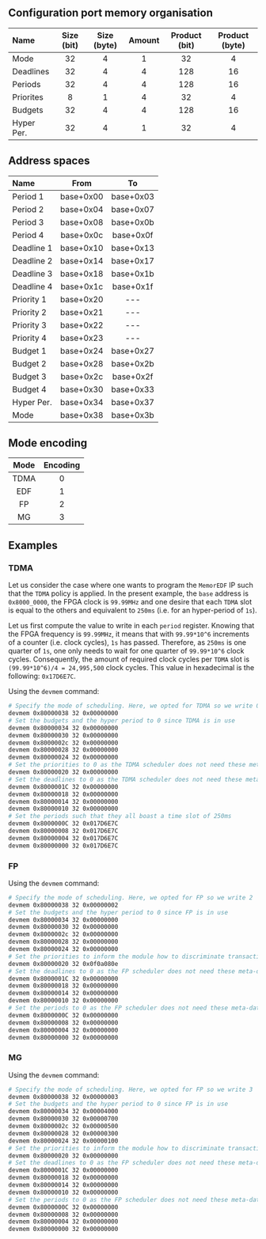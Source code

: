 ## Configuration port memory organisation

| Name       | Size (bit) | Size (byte) | Amount | Product (bit) | Product (byte) |
|:-----------|:----------:|:-----------:|:------:|:-------------:|:--------------:|
| Mode       | 32         | 4           | 1      | 32            | 4              |
| Deadlines  | 32         | 4           | 4      | 128           | 16             |
| Periods    | 32         | 4           | 4      | 128           | 16             |
| Priorites  | 8          | 1           | 4      | 32            | 4              |
| Budgets    | 32         | 4           | 4      | 128           | 16             |
| Hyper Per. | 32         | 4           | 1      | 32            | 4              |

## Address spaces

| Name        | From      | To        |
|:------------|:---------:|:---------:|
| Period  1   | base+0x00 | base+0x03 |
| Period  2   | base+0x04 | base+0x07 |
| Period  3   | base+0x08 | base+0x0b |
| Period  4   | base+0x0c | base+0x0f |
| Deadline 1  | base+0x10 | base+0x13 |
| Deadline 2  | base+0x14 | base+0x17 |
| Deadline 3  | base+0x18 | base+0x1b |
| Deadline 4  | base+0x1c | base+0x1f |
| Priority 1  | base+0x20 |    ---    |
| Priority 2  | base+0x21 |    ---    |
| Priority 3  | base+0x22 |    ---    |
| Priority 4  | base+0x23 |    ---    |
| Budget 1    | base+0x24 | base+0x27 |
| Budget 2    | base+0x28 | base+0x2b |
| Budget 3    | base+0x2c | base+0x2f |
| Budget 4    | base+0x30 | base+0x33 |
| Hyper Per.  | base+0x34 | base+0x37 |
| Mode        | base+0x38 | base+0x3b |


## Mode encoding

| Mode | Encoding |
|:----:|:--------:|
| TDMA | 0        |
| EDF  | 1        |
| FP   | 2        |
| MG   | 3        |

## Examples

### TDMA

Let us consider the case where one wants to program the ```MemorEDF``` IP such that the ```TDMA``` policy is applied.
In the present example, the ```base``` address is ```0x8000_0000```, the FPGA clock is ```99.99MHz``` and one desire that each ```TDMA``` slot is equal to the others and equivalent to ```250ms``` (i.e. for an hyper-period of ```1s```).

Let us first compute the value to write in each ```period``` register. Knowing that the FPGA frequency is ```99.99MHz```, it means that with ```99.99*10^6``` increments of a counter (i.e. clock cycles), ```1s``` has passed.
Therefore, as ```250ms``` is one quarter of ```1s```, one only needs to wait for one quarter of ```99.99*10^6``` clock cycles.
Consequently, the amount of required clock cycles per ```TDMA``` slot is ```(99.99*10^6)/4 = 24,995,500``` clock cycles.
This value in hexadecimal is the following: ```0x17D6E7C```.

Using the ```devmem``` command:
```bash
# Specify the mode of scheduling. Here, we opted for TDMA so we write 0
devmem 0x80000038 32 0x00000000
# Set the budgets and the hyper period to 0 since TDMA is in use
devmem 0x80000034 32 0x00000000
devmem 0x80000030 32 0x00000000
devmem 0x8000002c 32 0x00000000
devmem 0x80000028 32 0x00000000
devmem 0x80000024 32 0x00000000
# Set the priorities to 0 as the TDMA scheduler does not need these meta-data
devmem 0x80000020 32 0x00000000
# Set the deadlines to 0 as the TDMA scheduler does not need these meta-data
devmem 0x8000001C 32 0x00000000
devmem 0x80000018 32 0x00000000
devmem 0x80000014 32 0x00000000
devmem 0x80000010 32 0x00000000
# Set the periods such that they all boast a time slot of 250ms
devmem 0x8000000C 32 0x017D6E7C
devmem 0x80000008 32 0x017D6E7C
devmem 0x80000004 32 0x017D6E7C
devmem 0x80000000 32 0x017D6E7C
```

### FP

Using the ```devmem``` command:
```bash
# Specify the mode of scheduling. Here, we opted for FP so we write 2
devmem 0x80000038 32 0x00000002
# Set the budgets and the hyper period to 0 since FP is in use
devmem 0x80000034 32 0x00000000
devmem 0x80000030 32 0x00000000
devmem 0x8000002c 32 0x00000000
devmem 0x80000028 32 0x00000000
devmem 0x80000024 32 0x00000000
# Set the priorities to inform the module how to discriminate transactions
devmem 0x80000020 32 0x0f0a080e
# Set the deadlines to 0 as the FP scheduler does not need these meta-data
devmem 0x8000001C 32 0x00000000
devmem 0x80000018 32 0x00000000
devmem 0x80000014 32 0x00000000
devmem 0x80000010 32 0x00000000
# Set the periods to 0 as the FP scheduler does not need these meta-data
devmem 0x8000000C 32 0x00000000
devmem 0x80000008 32 0x00000000
devmem 0x80000004 32 0x00000000
devmem 0x80000000 32 0x00000000
```

### MG

Using the ```devmem``` command:
```bash
# Specify the mode of scheduling. Here, we opted for FP so we write 3
devmem 0x80000038 32 0x00000003
# Set the budgets and the hyper period to 0 since FP is in use
devmem 0x80000034 32 0x00004000
devmem 0x80000030 32 0x00000700
devmem 0x8000002c 32 0x00000500
devmem 0x80000028 32 0x00000300
devmem 0x80000024 32 0x00000100
# Set the priorities to inform the module how to discriminate transactions
devmem 0x80000020 32 0x00000000
# Set the deadlines to 0 as the FP scheduler does not need these meta-data
devmem 0x8000001C 32 0x00000000
devmem 0x80000018 32 0x00000000
devmem 0x80000014 32 0x00000000
devmem 0x80000010 32 0x00000000
# Set the periods to 0 as the FP scheduler does not need these meta-data
devmem 0x8000000C 32 0x00000000
devmem 0x80000008 32 0x00000000
devmem 0x80000004 32 0x00000000
devmem 0x80000000 32 0x00000000
```
